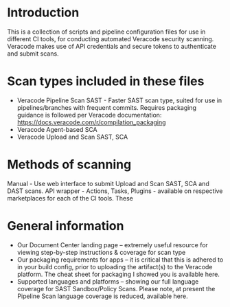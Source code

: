 # Introduction

This is a collection of scripts and pipeline configuration files for use in different CI tools, for conducting automated Veracode security scanning. Veracode makes use of API credentials and secure tokens to authenticate and submit scans.

# Scan types included in these files

- Veracode Pipeline Scan SAST - Faster SAST scan type, suited for use in pipelines/branches with frequent commits. Requires packaging guidance is followed per Veracode documentation: https://docs.veracode.com/r/compilation_packaging
- Veracode Agent-based SCA
- Veracode Upload and Scan SAST, SCA


# Methods of scanning
Manual - Use web interface to submit Upload and Scan SAST, SCA and DAST scans.
API wrapper - 
Actions, Tasks, Plugins - available on respective marketplaces for each of the CI tools. These 

# General information
- Our Document Center landing page – extremely useful resource for viewing step-by-step instructions & coverage for scan type
- Our packaging requirements for apps – it is critical that this is adhered to in your build config, prior to uploading the artifact(s) to the Veracode platform. The cheat sheet for packaging I showed you is available here.
- Supported languages and platforms – showing our full language coverage for SAST Sandbox/Policy Scans. Please note, at present the Pipeline Scan language coverage is reduced, available here.


